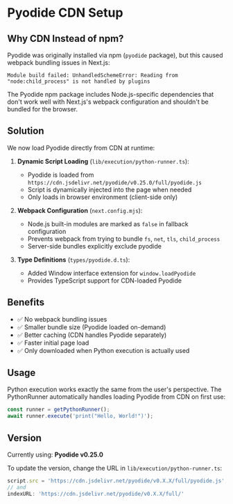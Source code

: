 # Pyodide CDN Setup

## Why CDN Instead of npm?

Pyodide was originally installed via npm (`pyodide` package), but this caused webpack bundling issues in Next.js:

```
Module build failed: UnhandledSchemeError: Reading from "node:child_process" is not handled by plugins
```

The Pyodide npm package includes Node.js-specific dependencies that don't work well with Next.js's webpack configuration and shouldn't be bundled for the browser.

## Solution

We now load Pyodide directly from CDN at runtime:

1. **Dynamic Script Loading** (`lib/execution/python-runner.ts`):
   - Pyodide is loaded from `https://cdn.jsdelivr.net/pyodide/v0.25.0/full/pyodide.js`
   - Script is dynamically injected into the page when needed
   - Only loads in browser environment (client-side only)

2. **Webpack Configuration** (`next.config.mjs`):
   - Node.js built-in modules are marked as `false` in fallback configuration
   - Prevents webpack from trying to bundle `fs`, `net`, `tls`, `child_process`
   - Server-side bundles explicitly exclude pyodide

3. **Type Definitions** (`types/pyodide.d.ts`):
   - Added Window interface extension for `window.loadPyodide`
   - Provides TypeScript support for CDN-loaded Pyodide

## Benefits

- ✅ No webpack bundling issues
- ✅ Smaller bundle size (Pyodide loaded on-demand)
- ✅ Better caching (CDN handles Pyodide separately)
- ✅ Faster initial page load
- ✅ Only downloaded when Python execution is actually used

## Usage

Python execution works exactly the same from the user's perspective. The PythonRunner automatically handles loading Pyodide from CDN on first use:

```typescript
const runner = getPythonRunner();
await runner.execute('print("Hello, World!")');
```

## Version

Currently using: **Pyodide v0.25.0**

To update the version, change the URL in `lib/execution/python-runner.ts`:
```typescript
script.src = 'https://cdn.jsdelivr.net/pyodide/v0.X.X/full/pyodide.js';
// and
indexURL: 'https://cdn.jsdelivr.net/pyodide/v0.X.X/full/'
```

